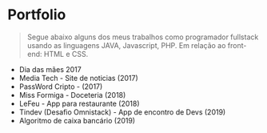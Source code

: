 # Portfolio
> Segue abaixo alguns dos meus trabalhos como programador fullstack usando as linguagens JAVA, Javascript, PHP. Em relação ao front-end: HTML e CSS.
* Dia das mães 2017
* Media Tech - Site de noticias (2017)
* PassWord Cripto - (2017)
* Miss Formiga - Doceteria (2018)
* LeFeu - App para restaurante (2018)
* Tindev (Desafio Omnistack) - App de encontro de Devs (2019)
* Algoritmo de caixa bancário (2019)

